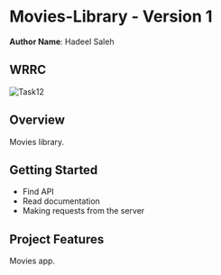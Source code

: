 # Movies-Library - Version 1

**Author Name**: Hadeel Saleh

## WRRC
![Task12](https://user-images.githubusercontent.com/103508563/165518501-8299b6c2-c36e-442f-9dfe-392f8874fbe6.PNG)

## Overview
Movies library.

## Getting Started
* Find API
* Read documentation
* Making requests from the server

## Project Features
Movies app.
